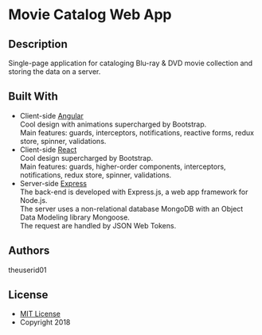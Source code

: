 # **Movie Catalog Web App**
## **Description**
Single-page application for cataloging Blu-ray & DVD movie collection and storing the data on a server.
## **Built With**
- Client-side [Angular](https://angular.io/)<br />
    Cool design with animations supercharged by Bootstrap.<br />
    Main features: guards, interceptors, notifications, reactive forms, redux store, spinner, validations.<br />
- Client-side [React](https://reactjs.org/)<br />
    Cool design supercharged by Bootstrap.<br />
    Main features: guards, higher-order components, interceptors, notifications, redux store, spinner, validations.<br />
- Server-side [Express](https://expressjs.com/)<br />
    The back-end is developed with Express.js, a web app framework for Node.js.<br />
    The server uses a non-relational database MongoDB with an Object Data Modeling library Mongoose.<br />
    The request are handled by JSON Web Tokens.<br />
## **Authors**
theuserid01
## **License**
- [MIT License](https://opensource.org/licenses/mit-license.php)
- Copyright 2018
